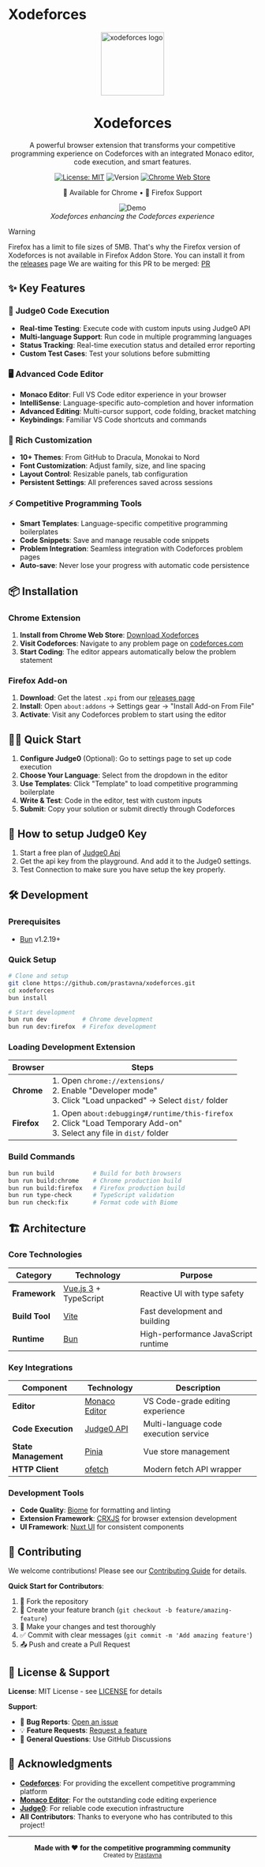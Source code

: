 # Xodeforces

<div align="center">
  <img src="public/icon128.png" alt="xodeforces logo" width="128">
  <h1>Xodeforces</h1>
  <p>A powerful browser extension that transforms your competitive programming experience on Codeforces with an integrated Monaco editor, code execution, and smart features.</p>
  
  [![License: MIT](https://img.shields.io/badge/License-MIT-yellow.svg)](https://opensource.org/licenses/MIT)
  ![Version](https://img.shields.io/badge/version-1.0.1-blue.svg)
  [![Chrome Web Store](https://img.shields.io/badge/Chrome-Web%20Store-blue.svg)](https://chromewebstore.google.com/detail/xodeforces/lnfgjljnmoickkgbjedecbkcmhhdncpk)
  
  <p>🚀 Available for Chrome • 🦊 Firefox Support</p>
  
  ![Demo](./public/screenshot.png)  
  *Xodeforces enhancing the Codeforces experience*
</div>

> [!WARNING]
> Firefox has a limit to file sizes of 5MB. That's why the Firefox version of Xodeforces is not available in Firefox Addon Store. You can install it from the [releases](https://github.com/Prastavna/xodeforces/releases/) page
> We are waiting for this PR to be merged: [PR](https://github.com/mozilla/addons-linter/pull/5765)

## ✨ Key Features

### 🚀 **Judge0 Code Execution**
- **Real-time Testing**: Execute code with custom inputs using Judge0 API
- **Multi-language Support**: Run code in multiple programming languages
- **Status Tracking**: Real-time execution status and detailed error reporting
- **Custom Test Cases**: Test your solutions before submitting

### 🖥️ **Advanced Code Editor**
- **Monaco Editor**: Full VS Code editor experience in your browser
- **IntelliSense**: Language-specific auto-completion and hover information
- **Advanced Editing**: Multi-cursor support, code folding, bracket matching
- **Keybindings**: Familiar VS Code shortcuts and commands

### 🎨 **Rich Customization**
- **10+ Themes**: From GitHub to Dracula, Monokai to Nord
- **Font Customization**: Adjust family, size, and line spacing
- **Layout Control**: Resizable panels, tab configuration
- **Persistent Settings**: All preferences saved across sessions

### ⚡ **Competitive Programming Tools**
- **Smart Templates**: Language-specific competitive programming boilerplates
- **Code Snippets**: Save and manage reusable code snippets
- **Problem Integration**: Seamless integration with Codeforces problem pages
- **Auto-save**: Never lose your progress with automatic code persistence

## 📦 Installation

### Chrome Extension
1. **Install from Chrome Web Store**: [Download Xodeforces](https://chromewebstore.google.com/detail/xodeforces/lnfgjljnmoickkgbjedecbkcmhhdncpk)
2. **Visit Codeforces**: Navigate to any problem page on [codeforces.com](https://codeforces.com)
3. **Start Coding**: The editor appears automatically below the problem statement

### Firefox Add-on
1. **Download**: Get the latest `.xpi` from our [releases page](https://github.com/prastavna/xodeforces/releases)
2. **Install**: Open `about:addons` → Settings gear → "Install Add-on From File"
3. **Activate**: Visit any Codeforces problem to start using the editor

## 🏃‍♂️ Quick Start

1. **Configure Judge0** (Optional): Go to settings page to set up code execution
2. **Choose Your Language**: Select from the dropdown in the editor
3. **Use Templates**: Click "Template" to load competitive programming boilerplate
4. **Write & Test**: Code in the editor, test with custom inputs
5. **Submit**: Copy your solution or submit directly through Codeforces

## 🔐 How to setup Judge0 Key
1. Start a free plan of [Judge0 Api](https://rapidapi.com/judge0-official/api/judge0-ce/playground/apiendpoint_489fe32c-7191-4db3-b337-77d0d3932807)
2. Get the api key from the playground. And add it to the Judge0 settings.
3. Test Connection to make sure you have setup the key properly.

## 🛠️ Development

### Prerequisites
- [Bun](https://bun.sh/) v1.2.19+

### Quick Setup
```bash
# Clone and setup
git clone https://github.com/prastavna/xodeforces.git
cd xodeforces
bun install

# Start development
bun run dev          # Chrome development
bun run dev:firefox  # Firefox development
```

### Loading Development Extension
| Browser | Steps |
|---------|-------|
| **Chrome** | 1. Open `chrome://extensions/` <br> 2. Enable "Developer mode" <br> 3. Click "Load unpacked" → Select `dist/` folder |
| **Firefox** | 1. Open `about:debugging#/runtime/this-firefox` <br> 2. Click "Load Temporary Add-on" <br> 3. Select any file in `dist/` folder |

### Build Commands
```bash
bun run build           # Build for both browsers
bun run build:chrome    # Chrome production build
bun run build:firefox   # Firefox production build
bun run type-check      # TypeScript validation
bun run check:fix       # Format code with Biome
```

## 🏗️ Architecture

### Core Technologies
| Category | Technology | Purpose |
|----------|------------|---------|
| **Framework** | [Vue.js 3](https://vuejs.org/) + TypeScript | Reactive UI with type safety |
| **Build Tool** | [Vite](https://vitejs.dev/) | Fast development and building |
| **Runtime** | [Bun](https://bun.sh/) | High-performance JavaScript runtime |

### Key Integrations
| Component | Technology | Description |
|-----------|------------|-------------|
| **Editor** | [Monaco Editor](https://microsoft.github.io/monaco-editor/) | VS Code-grade editing experience |
| **Code Execution** | [Judge0 API](https://judge0.com/) | Multi-language code execution service |
| **State Management** | [Pinia](https://pinia.vuejs.org/) | Vue store management |
| **HTTP Client** | [ofetch](https://github.com/unjs/ofetch) | Modern fetch API wrapper |

### Development Tools
- **Code Quality**: [Biome](https://biomejs.dev/) for formatting and linting  
- **Extension Framework**: [CRXJS](https://crxjs.dev/) for browser extension development
- **UI Framework**: [Nuxt UI](https://ui.nuxt.com/) for consistent components

## 🤝 Contributing

We welcome contributions! Please see our [Contributing Guide](CONTRIBUTING.md) for details.

**Quick Start for Contributors**:
1. 🍴 Fork the repository
2. 🌿 Create your feature branch (`git checkout -b feature/amazing-feature`)
3. 📝 Make your changes and test thoroughly
4. ✅ Commit with clear messages (`git commit -m 'Add amazing feature'`)
5. 📤 Push and create a Pull Request

## 📄 License & Support

**License**: MIT License - see [LICENSE](LICENSE) for details

**Support**: 
- 🐛 **Bug Reports**: [Open an issue](https://github.com/prastavna/xodeforces/issues)
- 💡 **Feature Requests**: [Request a feature](https://github.com/prastavna/xodeforces/issues)
- 📧 **General Questions**: Use GitHub Discussions

## 🙏 Acknowledgments

- **[Codeforces](https://codeforces.com/)**: For providing the excellent competitive programming platform
- **[Monaco Editor](https://microsoft.github.io/monaco-editor/)**: For the outstanding code editing experience
- **[Judge0](https://judge0.com/)**: For reliable code execution infrastructure
- **All Contributors**: Thanks to everyone who has contributed to this project!

---

<div align="center">
  <strong>Made with ❤️ for the competitive programming community</strong><br>
  <sub>Created by <a href="https://prastavna.com">Prastavna</a></sub>
</div>
